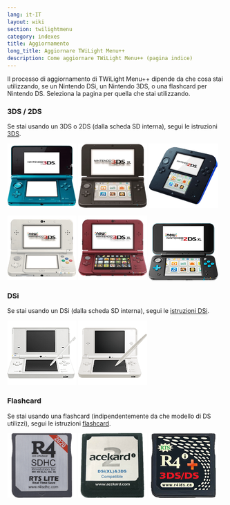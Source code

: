 ```yaml
---
lang: it-IT
layout: wiki
section: twilightmenu
category: indexes
title: Aggiornamento
long_title: Aggiornare TWiLight Menu++
description: Come aggiornare TWiLight Menu++ (pagina indice)
---
```


Il processo di aggiornamento di TWiLight Menu++ dipende da che cosa stai utilizzando, se un Nintendo DSi, un Nintendo 3DS, o una flashcard per Nintendo DS. Seleziona la pagina per quella che stai utilizzando.

### 3DS / 2DS
Se stai usando un 3DS o 2DS (dalla scheda SD interna), segui le istruzioni [3DS](updating-3ds).

[![Un Nintendo 3DS](/assets/images/consoles/old3ds.png)](updating-3ds) [![Un Nintendo 3DS XL](/assets/images/consoles/old3dsxl.png)](updating-3ds) [![Un Nintendo 2DS](/assets/images/consoles/2ds.png)](updating-3ds)

[![Un New Nintendo 3DS](/assets/images/consoles/new3ds.png)](updating-3ds) [![Un New Nintendo 3DS XL](/assets/images/consoles/new3dsxl.png)](updating-3ds) [![Un New Nintendo 2DS XL](/assets/images/consoles/new2dsxl.png)](updating-3ds)

### DSi
Se stai usando un DSi (dalla scheda SD interna), segui le [istruzioni DSi](updating-dsi).

[![Un Nintendo DSi](/assets/images/consoles/dsi.png)](updating-dsi) [![Un Nintendo DSi XL](/assets/images/consoles/dsixl.png)](updating-dsi)

### Flashcard
Se stai usando una flashcard (indipendentemente da che modello di DS utilizzi), segui le istruzioni [flashcard](updating-flashcard).

[![Una flashcard r4isdhc.com](/assets/images/consoles/r4isdhc.com.png)](updating-flashcard) [![Una flaschard Acekard2i](/assets/images/consoles/acekard2i.png)](updating-flashcard) [![Una flashcard R4i Gold 3DS Plus](/assets/images/consoles/r4igold3dsplus.png)](updating-flashcard)
